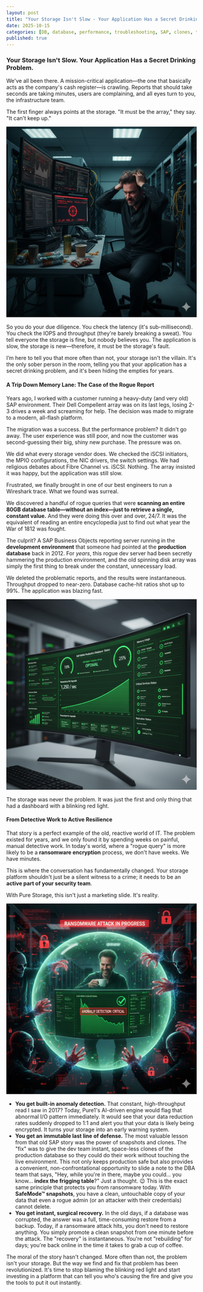```yaml
---
layout: post
title: "Your Storage Isn't Slow - Your Application Has a Secret Drinking Problem"
date: 2025-10-15
categories: [DB, database, performance, troubleshooting, SAP, clones, testdev]
published: true
---
```


### Your Storage Isn't Slow. Your Application Has a Secret Drinking Problem.

We've all been there. A mission-critical application—the one that basically acts as the company's cash register—is crawling. Reports that should take seconds are taking minutes, users are complaining, and all eyes turn to you, the infrastructure team.

The first finger always points at the storage. "It must be the array," they say. "It can't keep up."

<img src="/assets/images/sap-performance/sysadmin.png" alt="Sysadmin on Fire" width="650">

So you do your due diligence. You check the latency (it's sub-millisecond). You check the IOPS and throughput (they're barely breaking a sweat). You tell everyone the storage is fine, but nobody believes you. The application is slow, the storage is new—therefore, it must be the storage's fault.

I’m here to tell you that more often than not, your storage isn't the villain. It's the only sober person in the room, telling you that your application has a secret drinking problem, and it's been hiding the empties for years.

#### A Trip Down Memory Lane: The Case of the Rogue Report

Years ago, I worked with a customer running a heavy-duty (and very old) SAP environment. Their Dell Compellent array was on its last legs, losing 2-3 drives a week and screaming for help. The decision was made to migrate to a modern, all-flash platform.

The migration was a success. But the performance problem? It didn't go away. The user experience was still poor, and now the customer was second-guessing their big, shiny new purchase. The pressure was on.

We did what every storage vendor does. We checked the iSCSI initiators, the MPIO configurations, the NIC drivers, the switch settings. We had religious debates about Fibre Channel vs. iSCSI. Nothing. The array insisted it was happy, but the application was still slow.

Frustrated, we finally brought in one of our best engineers to run a Wireshark trace. What we found was surreal.

We discovered a handful of rogue queries that were **scanning an entire 80GB database table—without an index—just to retrieve a single, constant value.** And they were doing this over and over, 24/7. It was the equivalent of reading an entire encyclopedia just to find out what year the War of 1812 was fought.

The culprit? A SAP Business Objects reporting server running in the **development environment** that someone had pointed at the **production database** back in 2012. For *years*, this rogue dev server had been secretly hammering the production environment, and the old spinning disk array was simply the first thing to break under the constant, unnecessary load.

We deleted the problematic reports, and the results were instantaneous. Throughput dropped to near-zero. Database cache-hit ratios shot up to 99%. The application was blazing fast.

<img src="/assets/images/sap-performance/happydb.png" alt="Problem Fixed" width="650">


The storage was never the problem. It was just the first and only thing that had a dashboard with a blinking red light.

#### From Detective Work to Active Resilience

That story is a perfect example of the old, reactive world of IT. The problem existed for years, and we only found it by spending weeks on painful, manual detective work. In today's world, where a "rogue query" is more likely to be a **ransomware encryption** process, we don't have weeks. We have minutes.

This is where the conversation has fundamentally changed. Your storage platform shouldn't just be a silent witness to a crime; it needs to be an **active part of your security team**.

With Pure Storage, this isn't just a marketing slide. It's reality.

<img src="/assets/images/sap-performance/anomalydetection.png" alt="Anomaly Detection" width="650">


* **You get built-in anomaly detection.** That constant, high-throughput read I saw in 2017? Today, Pure1's AI-driven engine would flag that abnormal I/O pattern immediately. It would see that your data reduction rates suddenly dropped to 1:1 and alert you that your data is likely being encrypted. It turns your storage into an early warning system.
* **You get an immutable last line of defense.** The most valuable lesson from that old SAP story was the power of snapshots and clones. The "fix" was to give the dev team instant, space-less clones of the production database so they could do their work without touching the live environment. This not only keeps production safe but also provides a convenient, non-confrontational opportunity to slide a note to the DBA team that says, "Hey, while you're in there, maybe you could... you know... **index the frigging table**?" Just a thought. 😉 This is the exact same principle that protects you from ransomware today. With **SafeMode™ snapshots**, you have a clean, untouchable copy of your data that even a rogue admin (or an attacker with their credentials) cannot delete.
* **You get instant, surgical recovery.** In the old days, if a database was corrupted, the answer was a full, time-consuming restore from a backup. Today, if a ransomware attack hits, you don't need to restore anything. You simply promote a clean snapshot from one minute before the attack. The "recovery" is instantaneous. You're not "rebuilding" for days; you're back online in the time it takes to grab a cup of coffee.

The moral of the story hasn't changed. More often than not, the problem isn't your storage. But the way we find and fix that problem has been revolutionized. It's time to stop blaming the blinking red light and start investing in a platform that can tell you who's causing the fire and give you the tools to put it out instantly.